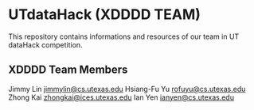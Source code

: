UTdataHack (XDDDD TEAM)
======================

This repository contains informations and resources of our team in UT dataHack competition. 

XDDDD Team Members
--------------------

Jimmy Lin <jimmylin@cs.utexas.edu>
Hsiang-Fu Yu <rofuyu@cs.utexas.edu>
Zhong Kai <zhongkai@ices.utexas.edu>
Ian Yen <ianyen@cs.utexas.edu> 

